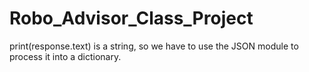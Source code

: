 # Robo_Advisor_Class_Project
print(response.text)  is a string, so we have to use the JSON module to process it into a dictionary.